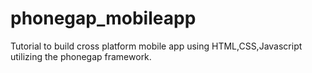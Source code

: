phonegap_mobileapp
==================

Tutorial to build cross platform mobile app using HTML,CSS,Javascript utilizing the phonegap framework.
